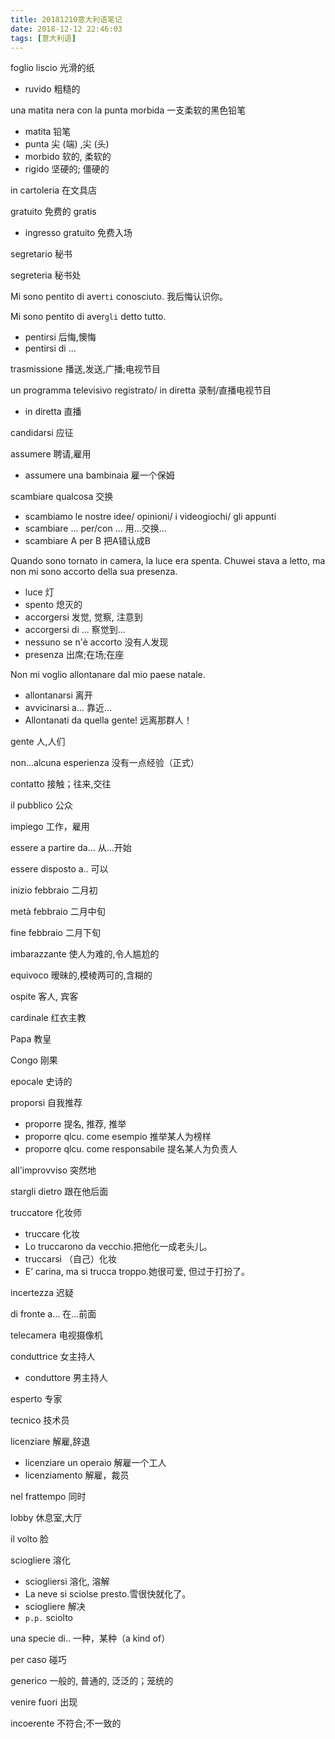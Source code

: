 ```yaml
---
title: 20181210意大利语笔记
date: 2018-12-12 22:46:03
tags: [意大利语]
---
```


foglio liscio 光滑的纸

+ ruvido 粗糙的

una matita nera con la punta morbida 一支柔软的黑色铅笔

+ matita 铅笔
+ punta 尖 (端) ,尖 (头)
+ morbido 软的, 柔软的
+ rigido 坚硬的; 僵硬的

in cartoleria 在文具店

gratuito 免费的 gratis

+ ingresso gratuito 免费入场

segretario 秘书

segreteria 秘书处

Mi sono pentito di aver`ti` conosciuto. 我后悔认识你。

Mi sono pentito di aver`gli` detto tutto.

+ pentirsi  后悔,懊悔
+ pentirsi di ...

trasmissione 播送,发送,广播;电视节目

un programma televisivo registrato/ in diretta 录制/直播电视节目

+ in diretta 直播

candidarsi 应征

assumere 聘请,雇用

+ assumere una bambinaia 雇一个保姆

scambiare qualcosa 交换

+ scambiamo le nostre idee/ opinioni/ i videogiochi/ gli appunti
+ scambiare ... per/con ... 用...交换...
+ scambiare A per B 把A错认成B

Quando sono tornato in camera, la luce era spenta. Chuwei stava a letto, ma non mi sono accorto della sua presenza.

+ luce 灯
+ spento 熄灭的
+ accorgersi  发觉, 觉察, 注意到
+ accorgersi di ... 察觉到...
+ nessuno se n'è accorto 没有人发现
+ presenza 出席;在场;在座

Non mi voglio allontanare dal mio paese natale.

+ allontanarsi 离开
+ avvicinarsi a... 靠近...
+ Allontanati da quella gente! 远离那群人！

gente 人,人们

non...alcuna esperienza 没有一点经验（正式）

contatto 接触；往来,交往

il pubblico 公众

impiego 工作，雇用

essere a partire da... 从...开始

essere disposto a.. 可以

inizio febbraio 二月初

metà febbraio 二月中旬

fine febbraio 二月下旬

imbarazzante 使人为难的,令人尴尬的

equivoco 暧昧的,模棱两可的,含糊的

ospite 客人, 宾客

cardinale 红衣主教

Papa 教皇

Congo 刚果

epocale 史诗的

proporsi 自我推荐

+ proporre 提名, 推荐, 推举
+ proporre qlcu. come esempio 推举某人为榜样
+ proporre qlcu. come responsabile 提名某人为负责人

all'improvviso 突然地

stargli dietro 跟在他后面

truccatore 化妆师

+ truccare 化妆
+ Lo truccarono da vecchio.把他化一成老头儿。
+ truccarsi （自己）化妆
+ E’ carina, ma si trucca troppo.她很可爱, 但过于打扮了。

incertezza 迟疑

di fronte a... 在...前面

telecamera 电视摄像机


conduttrice 女主持人

+ conduttore 男主持人

esperto 专家

tecnico 技术员

licenziare 解雇,辞退

+ licenziare un operaio 解雇一个工人
+ licenziamento 解雇，裁员

nel frattempo 同时

lobby 休息室,大厅

il volto 脸

sciogliere 溶化

+ sciogliersi 溶化, 溶解
+ La neve si sciolse presto.雪很快就化了。
+ sciogliere 解决
+ `p.p.` sciolto

una specie di.. 一种，某种（a kind of）

per caso 碰巧

generico 一般的, 普通的, 泛泛的；笼统的

venire fuori 出现

incoerente 不符合;不一致的